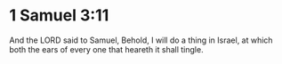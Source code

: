 # 1 Samuel 3:11

And the LORD said to Samuel, Behold, I will do a thing in Israel, at which both the ears of every one that heareth it shall tingle.
